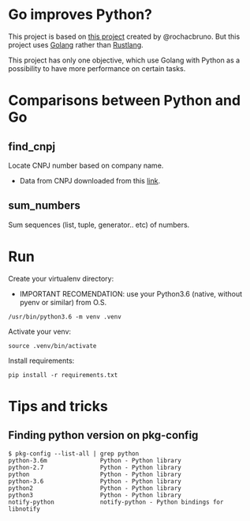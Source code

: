 # Go improves Python?

This project is based on [this project](https://github.com/rochacbruno/rust-python-example) created by @rochacbruno. But this project uses [Golang](https://golang.org/) rather than [Rustlang](https://www.rust-lang.org).

This project has only one objective, which use Golang with Python as a possibility to have more performance on certain tasks.

# Comparisons between Python and Go

## find_cnpj

Locate CNPJ number based on company name.

- Data from CNPJ downloaded from this [link](http://idg.receita.fazenda.gov.br/orientacao/tributaria/cadastros/cadastro-nacional-de-pessoas-juridicas-cnpj/dados-abertos-do-cnpj).

## sum_numbers

Sum sequences (list, tuple, generator.. etc) of numbers.

# Run

Create your virtualenv directory:

- IMPORTANT RECOMENDATION: use your Python3.6 (native, without pyenv or similar) from O.S.

```
/usr/bin/python3.6 -m venv .venv
```

Activate your venv:

```
source .venv/bin/activate
```

Install requirements:

```
pip install -r requirements.txt
```

# Tips and tricks

## Finding python version on pkg-config

```
$ pkg-config --list-all | grep python
python-3.6m               Python - Python library
python-2.7                Python - Python library
python                    Python - Python library
python-3.6                Python - Python library
python2                   Python - Python library
python3                   Python - Python library
notify-python             notify-python - Python bindings for libnotify
```
